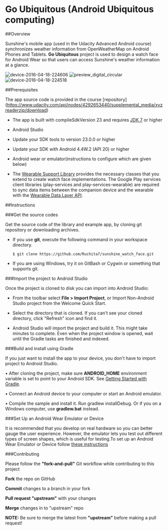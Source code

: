 # Go Ubiquitous (Android Ubiquitous computing)

##Overview

Sunshine's mobile app (used in the Udacity Advanced Android course) synchronizes weather information from OpenWeatherMap on Android Phones and Tablets. **Go Ubiquitous** project is used to design a watch face for Android Wear so that users can access Sunshine's weather information at a glance.
 
![device-2016-04-18-224606](https://cloud.githubusercontent.com/assets/15085932/14612956/8415aee0-05b7-11e6-80fc-9fbb3318dc9c.png)
![preview_digital_circular](https://cloud.githubusercontent.com/assets/15085932/14612954/84137648-05b7-11e6-8e7a-51cad4a84ea2.png)
![device-2016-04-18-224518](https://cloud.githubusercontent.com/assets/15085932/14612955/84147f3e-05b7-11e6-8fe4-c5d0e4a1d33b.png)

##Prerequisites

 The app source code is provided in the course [repository] (https://www.udacity.com/api/nodes/4292653440/supplemental_media/xyzreaderzip/download)
 
* The app is built with compileSdkVersion 23 and requires [JDK 7](http://oracle.com/technetwork/java/javase/downloads/index.html) or higher

* Android Studio

* Update your SDK tools to version 23.0.0 or higher 

* Update your SDK with Android 4.4W.2 (API 20) or higher 

* Android wear or emulator(instructions to configure which are given below)

* The [Wearable Support Library](http://developer.android.com/intl/es/reference/android/support/wearable/watchface/package-summary.html) provides the necessary classes that you extend to create watch face implementations. The Google Play services client libraries (play-services and play-services-wearable) are required to sync data items between the companion device and the wearable with the [Wearable Data Layer API](http://developer.android.com/intl/es/training/wearables/data-layer/index.html).

##Instructions

###Get the source codes

Get the source code of the library and example app, by cloning git repository or downloading archives.

 * If you use **git**, execute the following command in your workspace directory.
 
    `$ git clone https://github.com/Ruchita7/sunshine_watch_face.git`
    
* If you are using Windows, try it on GitBash or Cygwin or something that supports git.
 
###Import the project to Android Studio
 
Once the project is cloned to disk you can import into Android Studio:

 * From the toolbar select **File > Import Project**, or Import Non-Android Studio project from the Welcome Quick Start.

 *  Select the directory that is cloned. If you can't see your cloned directory, click "Refresh" icon and find it.

 *  Android Studio will import the project and build it. This might take minutes to complete. Even when the project window is opened, wait until the Gradle tasks are finished and indexed.
 
###Build and install using Gradle

If you just want to install the app to your device, you don't have to import project to Android Studio.

 •  After cloning the project, make sure **ANDROID_HOME** environment variable is set to point to your Android SDK. See [Getting Started with Gradle](https://guides.codepath.com/android/Getting-Started-with-Gradle).

 •  Connect an Android device to your computer or start an Android emulator.

 •  Compile the sample and install it. Run gradlew installDebug. Or if you on a Windows computer, use **gradlew.bat** instead.
 
###Set Up an Android Wear Emulator or Device

It is recommended that you develop on real hardware so you can better gauge the user experience. However, the emulator lets you test out different types of screen shapes, which is useful for testing.To set up an Android Wear Emulator or Device follow [these instructions](http://developer.android.com/intl/es/training/wearables/apps/creating.html#SetupEmulator)


###Contributing

Please follow the **"fork-and-pull"** Git workflow while contributing to this project

 **Fork** the repo on GitHub

 **Commit** changes to a branch in your fork

 **Pull request "upstream"** with your changes

 **Merge** changes in to "upstream" repo

**NOTE:** Be sure to merge the latest from **"upstream"** before making a pull request!
 

